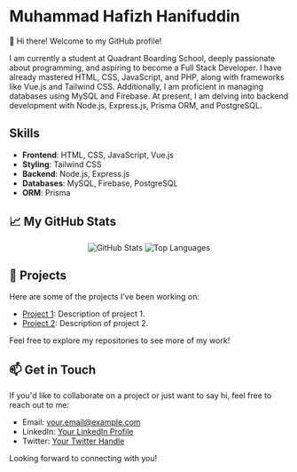 # Muhammad Hafizh Hanifuddin

👋 Hi there! Welcome to my GitHub profile!

I am currently a student at Quadrant Boarding School, deeply passionate about programming, and aspiring to become a Full Stack Developer. I have already mastered HTML, CSS, JavaScript, and PHP, along with frameworks like Vue.js and Tailwind CSS. Additionally, I am proficient in managing databases using MySQL and Firebase. At present, I am delving into backend development with Node.js, Express.js, Prisma ORM, and PostgreSQL.

##  Skills

- **Frontend**: HTML, CSS, JavaScript, Vue.js
- **Styling**: Tailwind CSS
- **Backend**: Node.js, Express.js
- **Databases**: MySQL, Firebase, PostgreSQL
- **ORM**: Prisma

## 📈 My GitHub Stats

<p align="center">
  <img src="https://github-readme-stats.vercel.app/api?username=hapishanipudin&show_icons=true&theme=dark&include_all_commits=true&rank_icon=github " alt="GitHub Stats">
  <img src="https://github-readme-stats.vercel.app/api/top-langs/?username=hapishanipudin&layout=compact&theme=dark&show_icons=true" alt="Top Languages">
</p>

## 🚀 Projects

Here are some of the projects I've been working on:

- [Project 1](link_to_project_1): Description of project 1.
- [Project 2](link_to_project_2): Description of project 2.

Feel free to explore my repositories to see more of my work!

## 📫 Get in Touch

If you'd like to collaborate on a project or just want to say hi, feel free to reach out to me:

- Email: your.email@example.com
- LinkedIn: [Your LinkedIn Profile](https://www.linkedin.com/in/yourprofile)
- Twitter: [Your Twitter Handle](https://twitter.com/yourtwitterhandle)

Looking forward to connecting with you!
